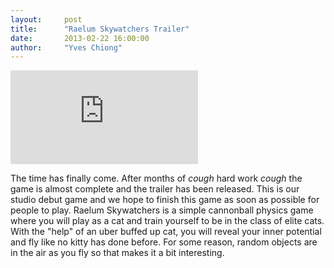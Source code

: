 ```yaml
---
layout:     post
title:      "Raelum Skywatchers Trailer"
date:       2013-02-22 16:00:00
author:     "Yves Chiong"
---
```


<div style="max-width: 640px;" class="center-block card-shadow">
    <iframe 
            src="https://www.youtube.com/embed/qfQrnbDf4QA?rel=0"
            frameborder="0"
            allowfullscreen="">
    </iframe>
</div>

The time has finally come. After months of *cough* hard work *cough* the game is almost complete and the trailer has been released. This is our studio debut game and we hope to finish this game as soon as possible for people to play. Raelum Skywatchers is a simple cannonball physics game where you will play as a cat and train yourself to be in the class of elite cats. With the "help" of an uber buffed up cat, you will reveal your inner potential and fly like no kitty has done before. For some reason, random objects are in the air as you fly so that makes it a bit interesting.
